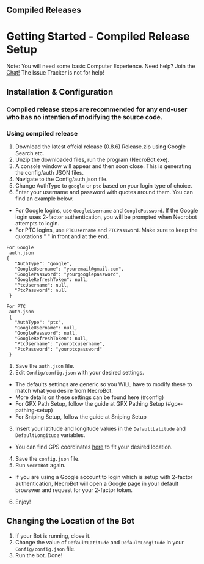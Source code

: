 ## Compiled Releases

# Getting Started - Compiled Release Setup

Note: You will need some basic Computer Experience. Need help? Join the [Chat!](https://github.com/DNA64/NecroBotWiki/blob/master/Chat-%26-Rules.md#chatting-using-discord) The Issue Tracker is not for help!

## Installation & Configuration

### Compiled release steps are recommended for any end-user who has no intention of modifying the source code.

### Using compiled release

1.  Download the latest offcial release (0.8.6) Release.zip using Google Search etc.
2.  Unzip the downloaded files, run the program (NecroBot.exe).
3.  A console window will appear and then soon close. This is generating the config/auth JSON files.
4.  Navigate to the Config/auth.json file.
5.  Change AuthType to `google` or `ptc` based on your login type of choice.
6.  Enter your username and password with quotes around them. You can find an example below.
  * For Google logins, use `GoogleUsername` and `GooglePassword`.
If the Google login uses 2-factor authentication, you will be prompted when Necrobot attempts to login.
  * For PTC logins, use `PTCUsername` and `PTCPassword`. Make sure to keep the quotations " " in front and at the end.
  
```  
For Google   
 auth.json   
{   
   "AuthType": "google",   
   "GoogleUsername": "youremail@gmail.com",   
   "GooglePassword": "yourgooglepassword",   
   "GoogleRefreshToken": null,   
   "PtcUsername": null,   
   "PtcPassword": null   
 }
``` 

``` 
For PTC
 auth.json
 {
   "AuthType": "ptc",
   "GoogleUsername": null,
   "GooglePassword": null,
   "GoogleRefreshToken": null,
   "PtcUsername": "yourptcusername",
   "PtcPassword": "yourptcpassword"
 }
 ```
 
1.  Save the `auth.json` file.
2.  Edit `Config/config.json` with your desired settings.
  * The defaults settings are generic so you WILL have to modify these to match what you desire from NecroBot.
  * More details on these settings can be found here (#config)
  * For GPX Path Setup, follow the guide at GPX Pathing Setup (#gpx-pathing-setup)
  * For Sniping Setup, follow the guide at Sniping Setup
3.  Insert your latitude and longitude values in the `DefaultLatitude` and `DefaultLongitude` variables.
  * You can find GPS coordinates [here](http://mondeca.com/index.php/en/any-place-en) to fit your desired location.
4.  Save the `config.json` file.
5.  Run `NecroBot` again.
  * If you are using a Google account to login which is setup with 2-factor authentication, NecroBot will open a Google page in your default browswer and request for your 2-factor token.
6. Enjoy!

## Changing the Location of the Bot

1.  If your Bot is running, close it.
2.  Change the value of `DefaultLatitude` and `DefaultLongitude` in your `Config/config.json` file.
3.  Run the bot. Done!
